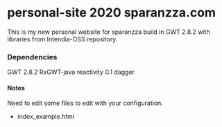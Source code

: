 # personal-site 2020 sparanzza.com
This is my new personal website for sparanzza build in GWT 2.8.2
with libraries from Intendia-OSS repository.
### Dependencies
GWT 2.8.2
RxGWT-java
reactivity 0.1
dagger

#### Notes
Need to edit some files to edit with your configuration.

- index_example.html